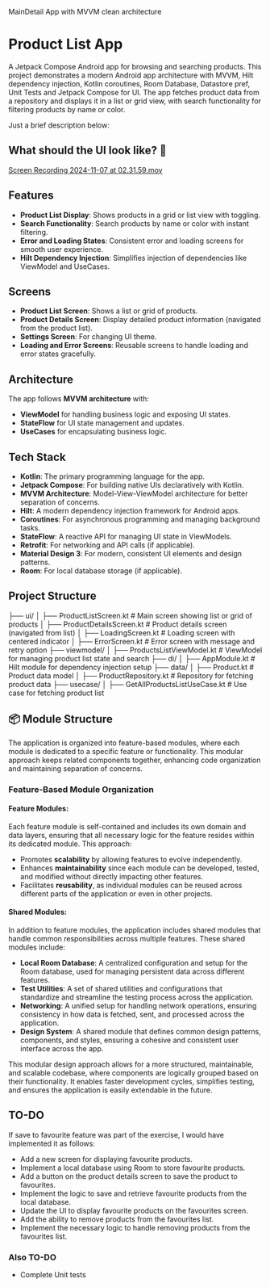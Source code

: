 MainDetail App with MVVM clean architecture

# Product List App

A Jetpack Compose Android app for browsing and searching products. This project demonstrates a modern Android app 
architecture with MVVM, Hilt dependency injection, Kotlin coroutines, Room Database, Datastore pref, Unit Tests and Jetpack Compose for UI. The app fetches product 
data from a repository and displays it in a list or grid view, with search functionality for filtering products by name or color.

Just a brief description below:

## What should the UI look like? 🎨
[Screen Recording 2024-11-07 at 02.31.59.mov](..%2F..%2FDesktop%2FScreen%20Recording%202024-11-07%20at%2002.31.59.mov)

## Features

- **Product List Display**: Shows products in a grid or list view with toggling.
- **Search Functionality**: Search products by name or color with instant filtering.
- **Error and Loading States**: Consistent error and loading screens for smooth user experience.
- **Hilt Dependency Injection**: Simplifies injection of dependencies like ViewModel and UseCases.

## Screens

- **Product List Screen**: Shows a list or grid of products.
- **Product Details Screen**: Display detailed product information (navigated from the product list).
- **Settings Screen**: For changing UI theme.
- **Loading and Error Screens**: Reusable screens to handle loading and error states gracefully.

## Architecture

The app follows **MVVM architecture** with:
- **ViewModel** for handling business logic and exposing UI states.
- **StateFlow** for UI state management and updates.
- **UseCases** for encapsulating business logic.

## Tech Stack

- **Kotlin**: The primary programming language for the app.
- **Jetpack Compose**: For building native UIs declaratively with Kotlin.
- **MVVM Architecture**: Model-View-ViewModel architecture for better separation of concerns.
- **Hilt**: A modern dependency injection framework for Android apps.
- **Coroutines**: For asynchronous programming and managing background tasks.
- **StateFlow**: A reactive API for managing UI state in ViewModels.
- **Retrofit**: For networking and API calls (if applicable).
- **Material Design 3**: For modern, consistent UI elements and design patterns.
- **Room**: For local database storage (if applicable).

## Project Structure

├── ui/ │ ├── ProductListScreen.kt # Main screen showing list or grid of products │ ├── ProductDetailsScreen.kt # Product details screen (navigated from list) │ ├── LoadingScreen.kt # Loading screen with centered indicator │ ├── ErrorScreen.kt # Error screen with message and retry option ├── viewmodel/ │ ├── ProductsListViewModel.kt # ViewModel for managing product list state and search ├── di/ │ ├── AppModule.kt # Hilt module for dependency injection setup ├── data/ │ ├── Product.kt # Product data model │ ├── ProductRepository.kt # Repository for fetching product data ├── usecase/ │ ├── GetAllProductsListUseCase.kt # Use case for fetching product list

## 📦 Module Structure

The application is organized into feature-based modules, where each module is dedicated to a specific feature or functionality. This modular approach keeps related components together, enhancing code organization and maintaining separation of concerns.

### Feature-Based Module Organization

#### Feature Modules:
Each feature module is self-contained and includes its own domain and data layers, ensuring that all necessary logic for the feature resides within its dedicated module. This approach:

- Promotes **scalability** by allowing features to evolve independently.
- Enhances **maintainability** since each module can be developed, tested, and modified without directly impacting other features.
- Facilitates **reusability**, as individual modules can be reused across different parts of the application or even in other projects.

#### Shared Modules:
In addition to feature modules, the application includes shared modules that handle common responsibilities across multiple features. These shared modules include:

- **Local Room Database**: A centralized configuration and setup for the Room database, used for managing persistent data across different features.
- **Test Utilities**: A set of shared utilities and configurations that standardize and streamline the testing process across the application.
- **Networking**: A unified setup for handling network operations, ensuring consistency in how data is fetched, sent, and processed across the application.
- **Design System**: A shared module that defines common design patterns, components, and styles, ensuring a cohesive and consistent user interface across the app.

This modular design approach allows for a more structured, maintainable, and scalable codebase, where components are logically grouped based on their functionality. It enables faster development cycles, simplifies testing, and ensures the application is easily extendable in the future.

## TO-DO
If save to favourite feature was part of the exercise, I would have implemented it as follows:
- Add a new screen for displaying favourite products.
- Implement a local database using Room to store favourite products.
- Add a button on the product details screen to save the product to favourites.
- Implement the logic to save and retrieve favourite products from the local database.
- Update the UI to display favourite products on the favourites screen.
- Add the ability to remove products from the favourites list.
- Implement the necessary logic to handle removing products from the favourites list.

### Also TO-DO
- Complete Unit tests
